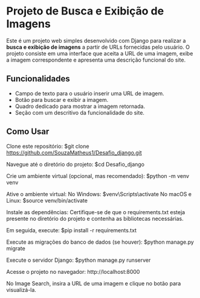 # Projeto de Busca e Exibição de Imagens

Este é um projeto web simples desenvolvido com Django para realizar a **busca e exibição de imagens** a partir de URLs fornecidas pelo usuário. O projeto consiste em uma interface que aceita a URL de uma imagem, exibe a imagem correspondente e apresenta uma descrição funcional do site.

## Funcionalidades

- Campo de texto para o usuário inserir uma URL de imagem.
- Botão para buscar e exibir a imagem.
- Quadro dedicado para mostrar a imagem retornada.
- Seção com um descritivo da funcionalidade do site.


## Como Usar

Clone este repositório: 
    $git clone https://github.com/SouzaMatheus1/Desafio_django.git

Navegue até o diretório do projeto: 
    $cd Desafio_django

Crie um ambiente virtual (opcional, mas recomendado): 
    $python -m venv venv

Ative o ambiente virtual:
    No Windows: 
        $venv\Scripts\activate
    No macOS e Linux: 
        $source venv/bin/activate

Instale as dependências: 
    Certifique-se de que o requirements.txt esteja presente no diretório do projeto e contenha as bibliotecas necessárias. 

Em seguida, execute: 
    $pip install -r requirements.txt

Execute as migrações do banco de dados (se houver): 
    $python manage.py migrate

Execute o servidor Django: 
    $python manage.py runserver

Acesse o projeto no navegador: 
    http://localhost:8000

No Image Search, insira a URL de uma imagem e clique no botão para visualizá-la.